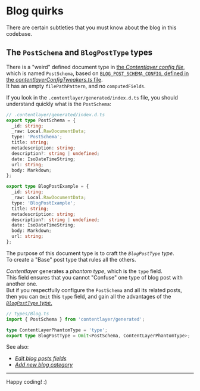 # Blog quirks

There are certain subtleties that you must know about the blog in this codebase.

## The `PostSchema` and `BlogPostType` types

There is a "weird" defined document type in [the _Contentlayer config file_](/contentlayer.config.ts), which is named `PostSchema`, based on
[`BLOG_POST_SCHEMA_CONFIG`, defined in the _contentlayerConfigTweakers.ts_ file](/interop/config/contentlayer/contentlayerConfigTweakers.ts).  
It has an empty `filePathPattern`, and no `computedFields`.

If you look in the `.contentlayer/generated/index.d.ts` file, you should understand quickly what is the `PostSchema`:

```ts
// .contentlayer/generated/index.d.ts
export type PostSchema = {
  _id: string;
  _raw: Local.RawDocumentData;
  type: 'PostSchema';
  title: string;
  metadescription: string;
  description?: string | undefined;
  date: IsoDateTimeString;
  url: string;
  body: Markdown;
};

export type BlogPostExample = {
  _id: string;
  _raw: Local.RawDocumentData;
  type: 'BlogPostExample';
  title: string;
  metadescription: string;
  description?: string | undefined;
  date: IsoDateTimeString;
  body: Markdown;
  url: string;
};
```

The purpose of this document type is to craft the _`BlogPostType` type_.  
To create a "Base" post type that rules all the others.

_Contentlayer_ generates a _phantom type_, which is the `type` field.  
This field ensures that you cannot "Confuse" one type of blog post with another one.  
But if you respectfully configure the `PostSchema` and all its related posts, then you can `Omit` this `type` field, and gain all the advantages of
the [_`BlogPostType` type_.](/src/types/Blog.ts)

```ts
// types/Blog.ts
import { PostSchema } from 'contentlayer/generated';

type ContentLayerPhantomType = 'type';
export type BlogPostType = Omit<PostSchema, ContentLayerPhantomType>;
```

See also:

- [_Edit blog posts fields_](./03.edit-blog-posts-fields.md)
- [_Add new blog category_](./02.add-new-blog-category.md)

---

Happy coding! :)
